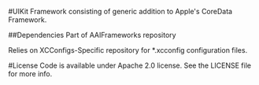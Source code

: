 #UIKit
Framework consisting of generic addition to Apple's CoreData Framework.

##Dependencies
Part of AAIFrameworks repository

Relies on XCConfigs-Specific repository for *.xcconfig configuration files.

#License
Code is available under Apache 2.0 license. See the LICENSE file for more info.
